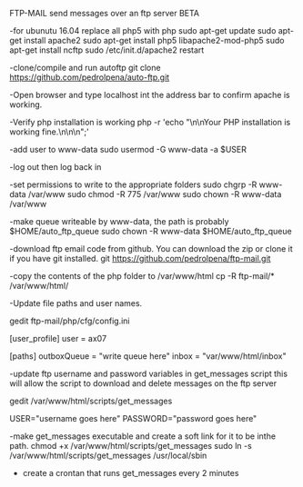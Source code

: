FTP-MAIL
send messages over an ftp server BETA

-for ubunutu 16.04 replace all php5 with php
sudo apt-get update
sudo apt-get install apache2
sudo apt-get install php5 libapache2-mod-php5
sudo apt-get install ncftp
sudo /etc/init.d/apache2 restart

-clone/compile and run autoftp
git clone https://github.com/pedrolpena/auto-ftp.git

-Open browser and type localhost int the address bar
 to confirm apache is working.

-Verify php installation is working
php -r 'echo "\n\nYour PHP installation is working fine.\n\n\n";'

-add user to www-data
sudo usermod -G www-data -a $USER

-log out then log back in

-set permissions to write to the appropriate folders
sudo chgrp -R www-data /var/www 
sudo chmod -R 775 /var/www
sudo chown -R www-data /var/www

-make queue writeable by www-data, the path is probably $HOME/auto_ftp_queue
sudo chown -R www-data $HOME/auto_ftp_queue



-download ftp email code from github. You can download the zip
 or clone it if you have git installed.
git https://github.com/pedrolpena/ftp-mail.git


-copy the contents of the php folder to /var/www/html
cp -R ftp-mail/* /var/www/html/

-Update file paths and user names.

gedit ftp-mail/php/cfg/config.ini

[user_profile]
user = ax07

[paths]
outboxQueue = "write queue here"
inbox = "var/www/html/inbox"

-update ftp username and password variables in get_messages script
 this will allow the script to download and delete messages on the ftp server

gedit /var/www/html/scripts/get_messages

USER="username goes here"
PASSWORD="password goes here"

-make get_messages executable and create a soft link for it to be inthe path.
chmod +x /var/www/html/scripts/get_messages
sudo ln -s /var/www/html/scripts/get_messages /usr/local/sbin

- create a crontan that runs get_messages every 2 minutes

